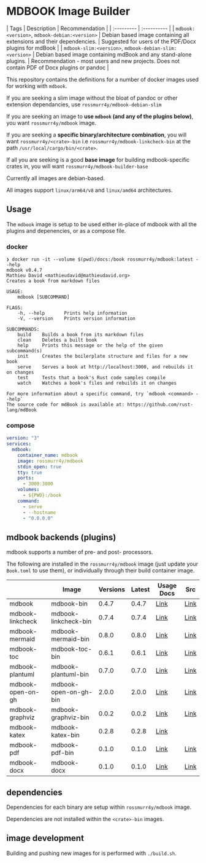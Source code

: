 # MDBOOK Image Builder
 | Tags | Description | Recommendation |
| :--------- | :---------- |
| `mdbook:<version>`, `mdbook-debian:<version>` | Debian based image containing all extensions and their dependencies. | Suggested for users of the PDF/Docx plugins for mdBook |
| `mdbook-slim:<version>`, `mdbook-debian-slim:<version>` | Debian based image containing mdBook and any stand-alone plugins. | Recommendation - most users and new projects. Does not contain PDF of Docx plugins or pandoc |

This repository contains the definitions for a number of docker images used for working with `mdbook`.

If you are seeking a slim image without the bloat of pandoc or other extension dependancies, use `rossmurr4y/mdbook-debian-slim`

If you are seeking an image to **use `mdbook` (and any of the plugins below)**, you want `rossmurr4y/mdbook` image.

If you are seeking a **specific binary/architecture combination**, you will want `rossmurr4y/<crate>-bin` i.e `rossmurr4y/mdbook-linkcheck-bin` at the path `/usr/local/cargo/bin/<crate>`.

If all you are seeking is a good **base image** for building mdbook-specific crates in, you will want `rossmurr4y/mdbook-builder-base`

Currently all images are debian-based.

All images support `linux/arm64/v8` and `linux/amd64` architectures.

## Usage

The `mdbook` image is setup to be used either in-place of mdbook with all the plugins and depenencies, or as a compose file.

### docker

```terminal
❯ docker run -it --volume $(pwd)/docs:/book rossmurr4y/mdbook:latest --help
mdbook v0.4.7
Mathieu David <mathieudavid@mathieudavid.org>
Creates a book from markdown files

USAGE:
    mdbook [SUBCOMMAND]

FLAGS:
    -h, --help       Prints help information
    -V, --version    Prints version information

SUBCOMMANDS:
    build    Builds a book from its markdown files
    clean    Deletes a built book
    help     Prints this message or the help of the given subcommand(s)
    init     Creates the boilerplate structure and files for a new book
    serve    Serves a book at http://localhost:3000, and rebuilds it on changes
    test     Tests that a book's Rust code samples compile
    watch    Watches a book's files and rebuilds it on changes

For more information about a specific command, try `mdbook <command> --help`
The source code for mdBook is available at: https://github.com/rust-lang/mdBook
```

### compose

```yml
version: "3"
services:
  mdbook:
    container_name: mdbook
    image: rossmurr4y/mdbook
    stdin_open: true
    tty: true
    ports:
      - 3000:3000
    volumes:
      - ${PWD}:/book
    command:
      - serve
      - --hostname
      - "0.0.0.0"
```

## mdbook backends (plugins)

mdbook supports a number of pre- and post- processors.

The following are installed in the `rossmurr4y/mdbook` image (just update your `Book.toml` to use them), or individually through their build container image.

|                   | Image                 | Versions | Latest | Usage Docs                                           | Src                                                         |
| ----------------- | --------------------- | -------- | ------ | ---------------------------------------------------- | ----------------------------------------------------------- |
| mdbook            | mdbook-bin            | 0.4.7    | 0.4.7  | [Link](http://rust-lang.github.io/mdBook/index.html) | [Link](https://github.com/rust-lang/mdBook)                 |
| mdbook-linkcheck  | mdbook-linkcheck-bin  | 0.7.4    | 0.7.4  | [Link](https://crates.io/crates/mdbook-linkcheck)    | [Link](https://github.com/Michael-F-Bryan/mdbook-linkcheck) |
| mdbook-mermaid    | mdbook-mermaid-bin    | 0.8.0    | 0.8.0  | [Link](https://crates.io/crates/mdbook-mermaid)      | [Link](https://github.com/badboy/mdbook-mermaid)            |
| mdbook-toc        | mdbook-toc-bin        | 0.6.1    | 0.6.1  | [Link](https://crates.io/crates/mdbook-toc)          | [Link](https://github.com/badboy/mdbook-toc)                |
| mdbook-plantuml   | mdbook-plantuml-bin   | 0.7.0    | 0.7.0  | [Link](https://crates.io/crates/mdbook-plantuml)     | [Link](https://github.com/sytsereitsma/mdbook-plantuml)     |
| mdbook-open-on-gh | mdbook-open-on-gh-bin | 2.0.0    | 2.0.0  | [Link](https://crates.io/crates/mdbook-open-on-gh)   | [Link](https://github.com/badboy/mdbook-open-on-gh)         |
| mdbook-graphviz   | mdbook-graphviz-bin   | 0.0.2    | 0.0.2  | [Link](https://crates.io/crates/mdbook-graphviz)     | [Link](https://github.com/dylanowen/mdbook-graphviz)        |
| mdbook-katex      | mdbook-katex-bin      | 0.2.8    | 0.2.8  | [Link](https://crates.io/crates/mdbook-katex)        |                                                             |
| mdbook-pdf        | mdbook-pdf-bin        | 0.1.0    | 0.1.0  | [Link](https://github.com/rossmurr4y/mdbook-pdf)     | [Link](https://github.com/rossmurr4y/mdbook-pdf)            |
| mdbook-docx       | mdbook-docx           | 0.1.0    | 0.1.0  | [Link](https://github.com/rossmurr4y/mdbook-docx)    | [Link](https://github.com/rossmurr4y/mdbook-pdf)            |

## dependencies

Dependencies for each binary are setup within `rossmurr4y/mdbook` image.

Dependencies are not installed within the `<crate>-bin` images.

## image development

Building and pushing new images for is performed with `./build.sh`.
